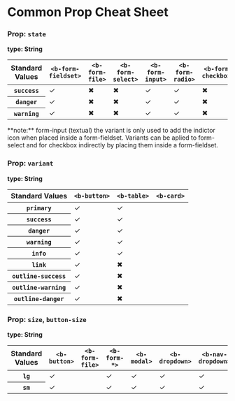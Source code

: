 # Common Prop Cheat Sheet

<h3>Prop: <code>state</code></h3>
<strong>type: String</strong>
<table class="table table-sm">
<thead class="thead-default">
  <tr>
    <th>Standard Values</th>
    <th><code>&lt;b-form-fieldset&gt;</code></th>
    <th><code>&lt;b-form-file&gt;</code></th>
    <th><code>&lt;b-form-select&gt;</code></th>
    <th><code>&lt;b-form-input&gt;</code></th>
    <th><code>&lt;b-form-radio&gt;</code></th>
    <th><code>&lt;b-form-checkbox&gt;</code></th>
  </tr>
</thead>
<tbody>
  <tr>
    <th><code>success</code></th>
    <td>&#x2713;</td>
    <td>&#x2716;</td>
    <td>&#x2716;</td>
    <td>&#x2713;</td>
    <td>&#x2713;</td>
    <td>&#x2716;</td>
  </tr>
  <tr>
    <th><code>danger</code></th>
    <td>&#x2713;</td>
    <td>&#x2716;</td>
    <td>&#x2716;</td>
    <td>&#x2713;</td>
    <td>&#x2713;</td>
    <td>&#x2716;</td>
  </tr>
  <tr>
    <th><code>warning</code></th>
    <td>&#x2713;</td>
    <td>&#x2716;</td>
    <td>&#x2716;</td>
    <td>&#x2713;</td>
    <td>&#x2713;</td>
    <td>&#x2716;</td>
  </tr>
</tbody>
</table>
**note:** form-input (textual) the variant is only used to add the indictor icon when placed inside a form-fieldset.
Variants can be aplied to form-select and for checkbox indirectly by placing them inside a form-fieldset.

<h3>Prop: <code>variant</code></h3>
<strong>type: String</strong>
<table class="table table-sm">
<thead class="thead-default">
  <tr>
    <th>Standard Values</th>
    <th><code>&lt;b-button&gt;</code></th>
    <th><code>&lt;b-table&gt;</code></th>
    <th><code>&lt;b-card&gt;</code></th>
  </tr>
</thead>
<tbody>
  <tr>
    <th><code>primary</code></th>
    <td>&#x2713;</td>
    <td>&#x2713;</td>
    <td> </td>
  </tr>
  <tr>
    <th><code>success</code></th>
    <td>&#x2713;</td>
    <td>&#x2713;</td>
    <td> </td>
  </tr>
  <tr>
    <th><code>danger</code></th>
    <td>&#x2713;</td>
    <td>&#x2713;</td>
    <td> </td>
  </tr>
  <tr>
    <th><code>warning</code></th>
    <td>&#x2713;</td>
    <td>&#x2713;</td>
    <td> </td>
  </tr>
  <tr>
    <th><code>info</code></th>
    <td>&#x2713;</td>
    <td>&#x2713;</td>
    <td> </td>
  </tr>
  <tr>
    <th><code>link</code></th>
    <td>&#x2713;</td>
    <td>&#x2716;</td>
    <td> </td>
  </tr>
  <tr>
    <th><code>outline-success</code></th>
    <td>&#x2713;</d>
    <td>&#x2716;</td>
    <td> </td>
  </tr>
  <tr>
    <th><code>outline-warning</code></th>
    <td>&#x2713;</td>
    <td>&#x2716;</td>
    <td> </td>
  </tr>
  <tr>
    <th><code>outline-danger</code></th>
    <td>&#x2713;</td>
    <td>&#x2716;</td>
    <td> </td>
  </tr>
</tbody>
</table>

<h3>Prop: <code>size</code>, <code>button-size</code></h3>
<strong>type: String</strong>
<table class="table table-sm">
<thead class="thead-default">
  <tr>
    <th>Standard Values</th>
    <th><code>&lt;b-button&gt;</code></th>
    <th><code>&lt;b-form-file&gt;</code></th>
    <th><code>&lt;b-form-*&gt;</code></th>
    <th><code>&lt;b-modal&gt;</code></th>
    <th><code>&lt;b-dropdown&gt;</code></th>
    <th><code>&lt;b-nav-dropdown&gt;</code></th>
  </tr>
</thead>
<tbody>
  <tr>
    <th><code>lg</code></th>
    <td>&#x2713;</td>
    <td> </td>
    <td>&#x2713;</td>
    <td>&#x2713;</td>
    <td>&#x2713;</td>
    <td>&#x2713;</td>
  </tr>
  <tr>
    <th><code>sm</code></th>
    <td>&#x2713;</td>
    <td> </d>
    <td>&#x2713;</td>
    <td>&#x2713;</td>
    <td>&#x2713;</td>
    <td>&#x2713;</td>
  </tr>
</tbody>
</table>
